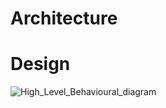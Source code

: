 # Architecture

# Design
![High_Level_Behavioural_diagram](https://user-images.githubusercontent.com/56836409/152368189-5a6bc597-2372-4629-a718-7c49a529bbdb.png)
